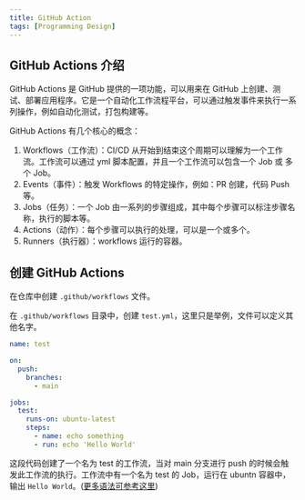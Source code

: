 ```yaml
---
title: GitHub Action
tags: [Programming Design]
---
```


## GitHub Actions 介绍

GitHub Actions 是 GitHub 提供的一项功能，可以用来在 GitHub 上创建、测试、部署应用程序。它是一个自动化工作流程平台，可以通过触发事件来执行一系列操作，例如自动化测试，打包构建等。

GitHub Actions 有几个核心的概念：

1. Workflows（工作流）：CI/CD 从开始到结束这个周期可以理解为一个工作流。工作流可以通过 yml 脚本配置，并且一个工作流可以包含一个 Job 或 多个 Job。
2. Events（事件）：触发 Workflows 的特定操作，例如：PR 创建，代码 Push 等。
3. Jobs（任务）：一个 Job 由一系列的步骤组成，其中每个步骤可以标注步骤名称，执行的脚本等。
4. Actions（动作）：每个步骤可以执行的处理，可以是一个或多个。
5. Runners（执行器）：workflows 运行的容器。

## 创建 GitHub Actions

在仓库中创建 `.github/workflows` 文件。

在 `.github/workflows` 目录中，创建 `test.yml`，这里只是举例，文件可以定义其他名字。


```yaml
name: test

on:
  push:
    branches: 
      - main

jobs:
  test:
    runs-on: ubuntu-latest
    steps:
      - name: echo something
      - run: echo 'Hello World'    
```

这段代码创建了一个名为 test 的工作流，当对 main 分支进行 push 的时候会触发此工作流的执行。工作流中有一个名为 test 的 Job，运行在 ubuntn 容器中，输出 `Hello World`。([更多语法可参考这里](https://docs.github.com/zh/actions/using-workflows/workflow-syntax-for-github-actions))


